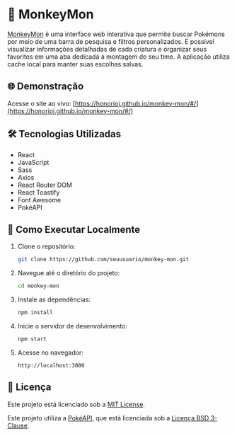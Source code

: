 # 🐒 MonkeyMon

[MonkeyMon](https://honorioj.github.io/monkey-mon/#/) é uma interface web interativa que permite buscar Pokémons por meio de uma barra de pesquisa e filtros personalizados. É possível visualizar informações detalhadas de cada criatura e organizar seus favoritos em uma aba dedicada à montagem do seu time. A aplicação utiliza cache local para manter suas escolhas salvas.

## 🌐 Demonstração

Acesse o site ao vivo: [https://honorioj.github.io/monkey-mon/#/](https://honorioj.github.io/monkey-mon/#/)

## 🛠️ Tecnologias Utilizadas

- React
- JavaScript
- Sass
- Axios
- React Router DOM
- React Toastify
- Font Awesome
- PokéAPI

## 🚀 Como Executar Localmente

1. Clone o repositório:
   ```bash
   git clone https://github.com/seuusuario/monkey-mon.git
   ```

2. Navegue até o diretório do projeto:
   ```bash
   cd monkey-mon
   ```

3. Instale as dependências:
   ```bash
   npm install
   ```

4. Inicie o servidor de desenvolvimento:
   ```bash
   npm start
   ```

5. Acesse no navegador:
   ```
   http://localhost:3000
   ```

## 📄 Licença

Este projeto está licenciado sob a [MIT License](LICENSE).

Este projeto utiliza a [PokéAPI](https://pokeapi.co/), que está licenciada sob a [Licença BSD 3-Clause](https://github.com/PokeAPI/pokeapi/blob/master/LICENSE.md).